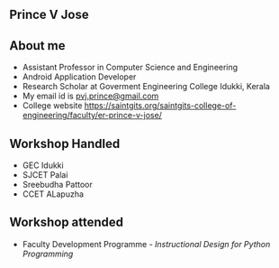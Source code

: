 ## Prince V Jose
## About me
- Assistant Professor in Computer Science and Engineering
- Android Application Developer
- Research Scholar at Goverment Engineering College Idukki, Kerala
- My email id is <pvj.prince@gmail.com>
- College website <https://saintgits.org/saintgits-college-of-engineering/faculty/er-prince-v-jose/>


## Workshop Handled
- GEC Idukki
- SJCET Palai
- Sreebudha Pattoor
- CCET ALapuzha

## Workshop attended
- Faculty Development Programme - *Instructional Design for Python Programming*

<!--
**PrinceVJose/PrinceVJose** is a ✨ _special_ ✨ repository because its `README.md` (this file) appears on your GitHub profile.

Here are some ideas to get you started:

- 🔭 I’m currently working as Assistant Professor in CSE ...
- 🌱 I’m currently learning ...
- 👯 I’m looking to collaborate on ...
- 🤔 I’m looking for help with ...
- 💬 Ask me about ...
- 📫 How to reach me: ...
- 😄 Pronouns: ...
- ⚡ Fun fact: ...
-->
